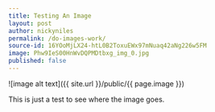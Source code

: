 ```yaml
---
title: Testing An Image
layout: post
author: nickyniles
permalink: /do-images-work/
source-id: 16YOoMjLX24-htL0B2ToxuEWx97mNuaq42aNg226w5FM
image: Phw9IeS00HnWvDQPMDtbxg_img_0.jpg
published: false
---
```

![image alt text]({{ site.url }}/public/{{ page.image }})

This is just a test to see where the image goes.
